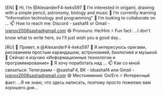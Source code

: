[EN]
👋 Hi, I’m @AlexanderF4-keks597
👀 I’m interested in origami, drawing with a simple pencil, astronomy, biology and music
🌱 I’m currently learning "Information technology and programming"
💞️ I’m looking to collaborate on ...
📫 How to reach me: Discord -  sashaf4 or Gmail -  ivanov2006sasha@gmail.com
😄 Pronouns: He/Him
⚡ Fun fact: ...I don't know what to write here, so I'll just wish you a good day...

[RU]
👋 Привет, я @AlexanderF4-keks597
👀 Я интересуюсь оригами, рисованием простым карандашом, астрономией, биологией и музыкой
🌱 Сейчас я изучаю «Информационные технологии и программирование»
💞️ Я хочу поработать над ...
📫 Как со мной связаться: Телеграмм - @sashaF4, ВК - idsashaf4 или Gmail - ivanov2006sasha@gmail.com
😄 Местоимения: Он/Его
⚡ Интересный факт:  ...Я не знаю, что здесь написать, поэтому просто пожелаю вам хорошего дня...
